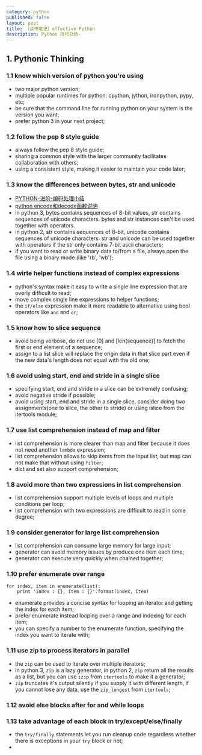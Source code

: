```yaml
---
category: python
published: false
layout: post
title: ［读书笔记］effective Python
description: Python 技巧总结~
---
```



##
## 1. Pythonic Thinking

### 1.1 know which version of python you're using

- two major python version;
- multiple popular runtimes for python: cpython, jython, ironpython, pypy, etc;
- be sure that the command line for running python on your system is the version you want;
- prefer python 3 in your next project;

### 1.2 follow the pep 8 style guide

- always follow the pep 8 style guide;
- sharing a common style with the larger community facilitates collaboration with others;
- using a consistent style, making it easier to maintain your code later;

### 1.3 know the differences between bytes, str and unicode

- [PYTHON-进阶-编码处理小结](http://wklken.me/posts/2013/08/31/python-extra-coding-intro.html)
- [python encode和decode函数说明](http://www.cnblogs.com/evening/archive/2012/04/19/2457440.html)
- in python 3, bytes contains sequences of 8-bit values, str contains sequences of unicode characters. bytes and str instances can't be used together with operators.
- in python 2, str contains sequences of 8-bit, unicode contains sequences of unicode characters. str and unicode can be used together with operators if the str only contains 7-bit ascii characters;
- if you want to read or write binary data to/from a file, always open the file using a binary mode (like 'rb', 'wb');

### 1.4 wirte helper functions instead of complex expressions

- python's syntax make it easy to write a single line expression that are overly difficult to read;
- move complex single line expressions to helper functions;
- the `if/else` expression make it more readable to alternative using bool operators like `and` and `or`;

### 1.5 know how to slice sequence

- avoid being verbose, do not use [0] and [len(sequence)] to fetch the first or end element of a sequence;
- assign to a list slice will replace the origin data in that slice part even if the new data's length does not equal with the old one;

### 1.6 avoid using start, end and stride in a single slice

- specifying start, end and stride in a slice can be extremely confusing;
- avoid negative stride if possible;
- avoid using start, end and stride in a single slice, consider doing two assignments(one to slice, the other to stride) or using islice from the itertools module;

### 1.7 use list comprehension instead of map and filter

- list comprehension is more clearer than map and filter because it does not need another `lambda` expression;
- list comprehension allows to skip items from the input list, but map can not make that without using `filter`;
- dict and set also support comprehension;

### 1.8 avoid more than two expressions in list comprehension

- list comprehension support multiple levels of loops and multiple conditions per loop;
- list comprehension with two expressions are difficult to read in some degree;

### 1.9 consider generator for large list comprehension

- list comprehension can consume large memory for large input;
- generator can avoid memory issues by produce one item each time;
- generator can execute very quickly when chained together;


### 1.10 prefer enumerate over range

```
for index, item in enumerate(list):
    print 'index : {}, item : {}'.format(index, item)
```

- enumerate provides a concise syntax for looping an iterator and getting the index for each item;
- prefer enumerate instead looping over a range and indexing for each item;
- you can specify a number to the enumerate function, specifying the index you want to iterate with;


### 1.11 use zip to process iterators in parallel

- the `zip` can be used to iterate over multiple iterators;
- in python 3, `zip` is a lazy generator, in python 2, `zip` return all the results as a list, but you can use `izip` from `itertools` to make it a generator;
- `zip` truncates it's output silently if you supply it with different length, if you cannot lose any data, use the `zip_longest` from `itertools`;

### 1.12 avoid else blocks after for and while loops

### 1.13 take advantage of each block in try/except/else/finally

- the `try/finally` statements let you run cleanup code regardless whether there is exceptions in your `try` block or not;
- 




































#
